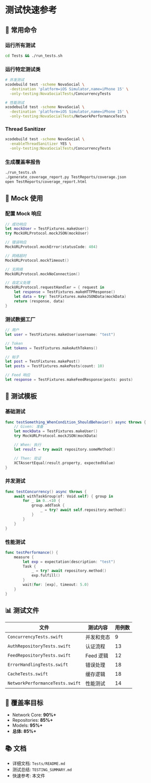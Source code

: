 # 测试快速参考

## 🚀 常用命令

### 运行所有测试
```bash
cd Tests && ./run_tests.sh
```

### 运行特定测试类
```bash
# 并发测试
xcodebuild test -scheme NovaSocial \
  -destination 'platform=iOS Simulator,name=iPhone 15' \
  -only-testing:NovaSocialTests/ConcurrencyTests

# 性能测试
xcodebuild test -scheme NovaSocial \
  -destination 'platform=iOS Simulator,name=iPhone 15' \
  -only-testing:NovaSocialTests/NetworkPerformanceTests
```

### Thread Sanitizer
```bash
xcodebuild test -scheme NovaSocial \
  -enableThreadSanitizer YES \
  -only-testing:NovaSocialTests/ConcurrencyTests
```

### 生成覆盖率报告
```bash
./run_tests.sh
./generate_coverage_report.py TestReports/coverage.json
open TestReports/coverage_report.html
```

## 📝 Mock 使用

### 配置 Mock 响应
```swift
// 成功响应
let mockUser = TestFixtures.makeUser()
try MockURLProtocol.mockJSON(mockUser)

// 错误响应
MockURLProtocol.mockError(statusCode: 404)

// 网络超时
MockURLProtocol.mockTimeout()

// 无网络
MockURLProtocol.mockNoConnection()

// 自定义处理
MockURLProtocol.requestHandler = { request in
    let response = TestFixtures.makeHTTPResponse()
    let data = try! TestFixtures.makeJSONData(mockData)
    return (response, data)
}
```

### 测试数据工厂
```swift
// 用户
let user = TestFixtures.makeUser(username: "test")

// Token
let tokens = TestFixtures.makeAuthTokens()

// 帖子
let post = TestFixtures.makePost()
let posts = TestFixtures.makePosts(count: 10)

// Feed 响应
let response = TestFixtures.makeFeedResponse(posts: posts)
```

## 🧪 测试模板

### 基础测试
```swift
func testSomething_WhenCondition_ShouldBehavior() async throws {
    // Given: 准备
    let mockData = TestFixtures.makeUser()
    try MockURLProtocol.mockJSON(mockData)

    // When: 执行
    let result = try await repository.someMethod()

    // Then: 验证
    XCTAssertEqual(result.property, expectedValue)
}
```

### 并发测试
```swift
func testConcurrency() async throws {
    await withTaskGroup(of: Void.self) { group in
        for _ in 0..<10 {
            group.addTask {
                _ = try? await self.repository.method()
            }
        }
    }
}
```

### 性能测试
```swift
func testPerformance() {
    measure {
        let exp = expectation(description: "test")
        Task {
            _ = try? await repository.method()
            exp.fulfill()
        }
        wait(for: [exp], timeout: 5.0)
    }
}
```

## 📊 测试文件

| 文件 | 测试内容 | 用例数 |
|------|---------|--------|
| `ConcurrencyTests.swift` | 并发和竞态 | 9 |
| `AuthRepositoryTests.swift` | 认证流程 | 13 |
| `FeedRepositoryTests.swift` | Feed 逻辑 | 12 |
| `ErrorHandlingTests.swift` | 错误处理 | 18 |
| `CacheTests.swift` | 缓存逻辑 | 18 |
| `NetworkPerformanceTests.swift` | 性能测试 | 14 |

## 🎯 覆盖率目标

- Network Core: **90%+**
- Repositories: **85%+**
- Models: **95%+**
- **总体: 85%+**

## 📚 文档

- 详细文档: `Tests/README.md`
- 测试总结: `TESTING_SUMMARY.md`
- 快速参考: 本文件
